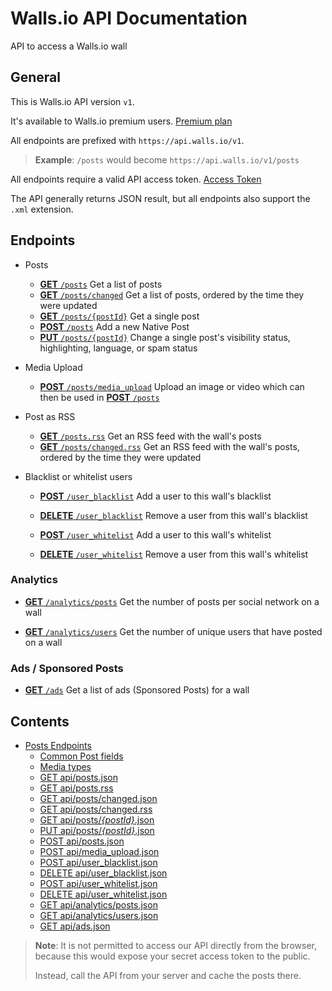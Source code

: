 Walls.io API Documentation
==========================

API to access a Walls.io wall

## General

This is Walls.io API version `v1`.

It's available to Walls.io premium users. [Premium plan](https://walls.io/features-and-pricing)

All endpoints are prefixed with `https://api.walls.io/v1`.
> **Example**: `/posts` would become `https://api.walls.io/v1/posts`

All endpoints require a valid API access token. [Access Token](Access_Token.md)

The API generally returns JSON result, but all endpoints also support the `.xml` extension.

## Endpoints
- Posts
  * [__GET__ `/posts`] Get a list of posts
  * [__GET__ `/posts/changed`] Get a list of posts, ordered by the time they were updated
  * [__GET__ `/posts/{postId}`] Get a single post
  * [__POST__ `/posts`] Add a new Native Post
  * [__PUT__ `/posts/{postId}`] Change a single post's visibility status, highlighting, language, or spam status

- Media Upload
  * [__POST__ `/posts/media_upload`] Upload an image or video which can then be used in [__POST__ `/posts`]

- Post as RSS
  * [__GET__ `/posts.rss`] Get an RSS feed with the wall's posts
  * [__GET__ `/posts/changed.rss`] Get an RSS feed with the wall's posts, ordered by the time they were updated

- Blacklist or whitelist users
  * [__POST__ `/user_blacklist`](endpoints/POST_user_blacklist.md)
    Add a user to this wall's blacklist

  * [__DELETE__ `/user_blacklist`](endpoints/DELETE_user_blacklist.md)
    Remove a user from this wall's blacklist

  * [__POST__ `/user_whitelist`](endpoints/POST_user_whitelist.md)
    Add a user to this wall's whitelist
    
  * [__DELETE__ `/user_whitelist`](endpoints/DELETE_user_whitelist.md)
    Remove a user from this wall's whitelist

### Analytics
  * [__GET__ `/analytics/posts`](endpoints/GET_analytics-posts.md)
    Get the number of posts per social network on a wall

  * [__GET__ `/analytics/users`](endpoints/GET_analytics-users.md)
    Get the number of unique users that have posted on a wall

### Ads / Sponsored Posts

  * [__GET__ `/ads`](endpoints/GET_ads.md)
    Get a list of ads (Sponsored Posts) for a wall

[__GET__ `/posts`]: endpoints/GET_posts.md
[__GET__ `/posts/changed`]: endpoints/GET_posts-changed.md
[__GET__ `/posts/{postId}`]: endpoints/GET_posts-postid.md
[__POST__ `/posts`]: endpoints/POST_posts.md
[__PUT__ `/posts/{postId}`]: endpoints/PUT_posts-postid.md

[__POST__ `/posts/media_upload`]: endpoints/POST_media_upload.md

[__GET__ `/posts.rss`]: endpoints/GET_posts.rss.md
[__GET__ `/posts/changed.rss`]: endpoints/GET_posts-changed.rss.md

## Contents
- [Posts Endpoints](#posts-endpoints)
  - [Common Post fields](#common-post-fields)
  - [Media types](#media-types)
  - [GET api/posts.json](#get-apipostsjson)
  - [GET api/posts.rss](#get-apipostsrss)
  - [GET api/posts/changed.json](#get-apipostschangedjson)
  - [GET api/posts/changed.rss](#get-apipostschangedrss)
  - [GET api/posts/*{postId}*.json](#get-apipostspostidjson)
  - [PUT api/posts/*{postId}*.json](#put-apipostspostidjson)
  - [POST api/posts.json](#post-apipostsjson)
  - [POST api/media_upload.json](#post-apimedia_uploadjson)
  - [POST api/user_blacklist.json](#post-apiuser_blacklistjson)
  - [DELETE api/user_blacklist.json](#delete-apiuser_blacklistjson)
  - [POST api/user_whitelist.json](#post-apiuser_whitelistjson)
  - [DELETE api/user_whitelist.json](#delete-apiuser_whitelistjson)
  - [GET api/analytics/posts.json](#get-apianalyticspostsjson)
  - [GET api/analytics/users.json](#get-apianalyticsusersjson)
  - [GET api/ads.json](#get-apiadsjson)

> **Note**: It is not permitted to access our API directly from the browser, because this would expose your secret access token to the public. 
>
> Instead, call the API from your server and cache the posts there.

